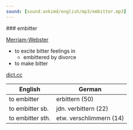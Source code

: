 ```yaml
---
sound: [sound:ankimd/english/mp3/embitter.mp3]
---
```


\### embitter

[Merriam-Webster](https://www.merriam-webster.com/dictionary/embitter)

- to excite bitter feelings in
    - embittered by divorce
- to make bitter

[dict.cc](https://www.dict.cc/embitter)

| English        | German       |
| -------------- | ------------ |
| to embitter | erbittern (50) |
| to embitter sb. | jdn. verbittern (22) |
| to embitter sth. | etw. verschlimmern (14) |
